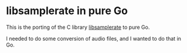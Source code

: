 # libsamplerate in pure Go

This is the porting of the C library [libsamplerate](https://github.com/libsndfile/libsamplerate) to pure Go.

I needed to do some conversion of audio files, and I wanted to do that in Go.
